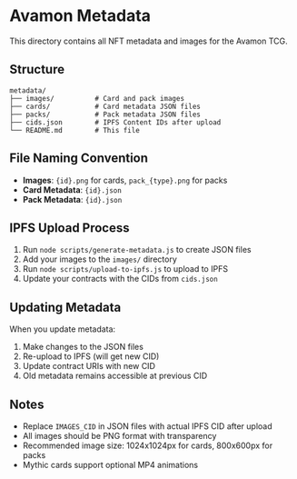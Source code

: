# Avamon Metadata

This directory contains all NFT metadata and images for the Avamon TCG.

## Structure

```
metadata/
├── images/          # Card and pack images
├── cards/           # Card metadata JSON files
├── packs/           # Pack metadata JSON files
├── cids.json        # IPFS Content IDs after upload
└── README.md        # This file
```

## File Naming Convention

- **Images**: `{id}.png` for cards, `pack_{type}.png` for packs
- **Card Metadata**: `{id}.json`
- **Pack Metadata**: `{id}.json`

## IPFS Upload Process

1. Run `node scripts/generate-metadata.js` to create JSON files
2. Add your images to the `images/` directory
3. Run `node scripts/upload-to-ipfs.js` to upload to IPFS
4. Update your contracts with the CIDs from `cids.json`

## Updating Metadata

When you update metadata:

1. Make changes to the JSON files
2. Re-upload to IPFS (will get new CID)
3. Update contract URIs with new CID
4. Old metadata remains accessible at previous CID

## Notes

- Replace `IMAGES_CID` in JSON files with actual IPFS CID after upload
- All images should be PNG format with transparency
- Recommended image size: 1024x1024px for cards, 800x600px for packs
- Mythic cards support optional MP4 animations
